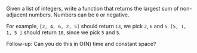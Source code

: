 Given a list of integers, write a function that returns the largest sum of non-adjacent numbers. Numbers can be `0` or negative.

For example, `[2, 4, 6, 2, 5]` should return `13`, we pick `2`, `6` and `5`. `[5, 1, 1, 5 ]` should return `10`, since we pick `5` and `5`.

Follow-up: Can you do this in O(N) time and constant space?
